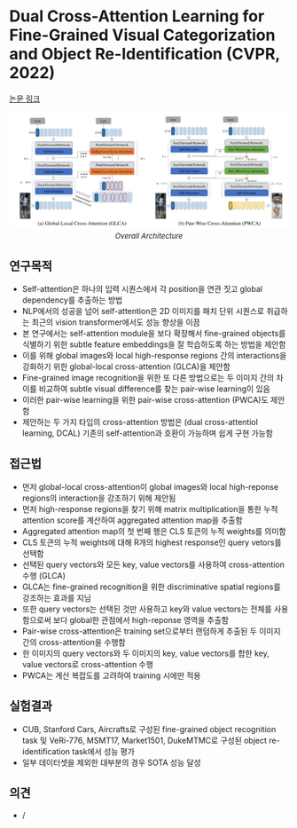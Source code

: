 # Dual Cross-Attention Learning for Fine-Grained Visual Categorization and Object Re-Identification (CVPR, 2022)

[논문 링크](https://openaccess.thecvf.com/content/CVPR2022/html/Zhu_Dual_Cross-Attention_Learning_for_Fine-Grained_Visual_Categorization_and_Object_Re-Identification_CVPR_2022_paper.html)

<p align="center">
    <img width="600" alt='fig1' src="./img/04_18_01.png?raw=true"></br>
    <em><font size=2>Overall Architecture</font></em>
</p>

## 연구목적
- Self-attention은 하나의 입력 시퀀스에서 각 position을 연관 짓고 global dependency를 추출하는 방법
- NLP에서의 성공을 넘어 self-attention은 2D 이미지를 패치 단위 시퀀스로 취급하는 최근의 vision transformer에서도 성능 향상을 이끔
- 본 연구에서는 self-attention module을 보다 확장해서 fine-grained objects를 식별하기 위한 subtle feature embeddings을 잘 학습하도록 하는 방법을 제안함
- 이를 위해 global images와 local high-response regions 간의 interactions을 강화하기 위한 global-local cross-attention (GLCA)을 제안함
- Fine-grained image recognition을 위한 또 다른 방법으로는 두 이미지 간의 차이를 비교하여 subtle visual difference를 찾는 pair-wise learning이 있음
- 이러한 pair-wise learning을 위한 pair-wise cross-attention (PWCA)도 제안함
- 제안하는 두 가지 타입의 cross-attention 방법은 (dual cross-attentiol learning, DCAL) 기존의 self-attention과 호환이 가능하며 쉽게 구현 가능함

## 접근법
- 먼저 global-local cross-attention이 global images와 local high-reponse regions의 interaction을 강조하기 위해 제안됨
- 먼저 high-response regions을 찾기 위해 matrix multiplication을 통한 누적 attention score를 계산하여 aggregated attention map을 추출함
- Aggregated attention map의 첫 번째 행은 CLS 토큰의 누적 weights를 의미함
- CLS 토큰의 누적 weights에 대해 R개의 highest response인 query vetors를 선택함
- 선택된 query vectors와 모든 key, value vectors를 사용하여 cross-attention 수행 (GLCA)
- GLCA는 fine-grained recognition을 위한 discriminative spatial regions를 강조하는 효과를 지님
- 또한 query vectors는 선택된 것만 사용하고 key와 value vectors는 전체를 사용함으로써 보다 global한 관점에서 high-reponse 영역을 추출함
- Pair-wise cross-attention은 training set으로부터 랜덤하게 추출된 두 이미지 간의 cross-attention을 수행함
- 한 이미지의 query vectors와 두 이미지의 key, value vectors를 합한 key, value vectors로 cross-attention 수행
- PWCA는 계산 복잡도를 고려하여 training 시에만 적용

## 실험결과
- CUB, Stanford Cars, Aircrafts로 구성된 fine-grained object recognition task 및 VeRi-776, MSMT17, Market1501, DukeMTMC로 구성된 object re-identification task에서 성능 평가
- 일부 데이터셋을 제외한 대부분의 경우 SOTA 성능 달성

## 의견
- /